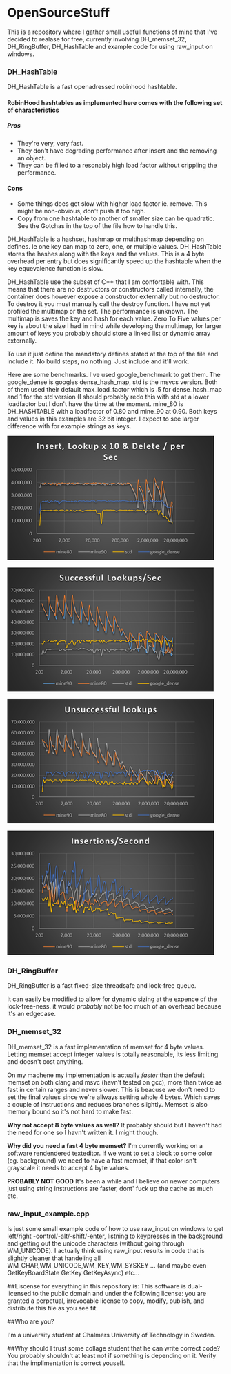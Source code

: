# OpenSourceStuff

This is a repository where I gather small usefull functions of mine that I've decided to realase for free, currently involving DH_memset_32, DH_RingBuffer, DH_HashTable and example code for using raw_input on windows.

### DH_HashTable
DH_HashTable is a fast openadressed robinhood hashtable.

#### RobinHood hashtables as implemented here comes with the following set of characteristics
##### Pros
  * They're very, very fast.
  * They don't have degrading performance after insert and the removing an object.
  * They can be filled to a resonably high load factor without crippling the performance.
  
#### Cons
  * Some things does get slow with higher load factor ie. remove. This might be non-obvious, don't push it too high.
  * Copy from one hashtable to another of smaller size can be quadratic. See the Gotchas in the top of the file how to handle this.
  
DH_HashTable is a hashset, hashmap or multihashmap depending on defines. Ie one key can map to zero, one, or multiple values.
DH_HashTable stores the hashes along with the keys and the values. This is a 4 byte overhead per entry but does significantly speed up the hashtable when the key equevalence function is slow.

DH_HashTable use the subset of C++ that I am confortable with. This means that there are no destructors or constructors called internally, the container does however expose a constructor externally but no destructor. To destroy it you must manually call the destroy function. I have not yet profiled the multimap or the set. The performance is unknown. The multimap is saves the key and hash for each value. Zero To Five values per key is about the size I had in mind while developing the multimap, for larger amount of keys you probably should store a linked list or dynamic array externally.

To use it just define the mandatory defines stated at the top of the file and include it. No build steps, no nothing. Just include and it'll work. 

Here are some benchmarks. I've used google_benchmark to get them. The google_dense is googles dense_hash_map, std is the msvcs version.
Both of them used their default max_load_factor which is .5 for dense_hash_map and 1 for the std version (I should probably redo this with std at a lower loadfactor but I don't have the time at the moment. mine_80 is DH_HASHTABLE with a loadfactor of 0.80 and mine_90 at 0.90. Both keys and values in this examples are 32 bit integer. I expect to see larger difference with for example strings as keys.

![10xlookup,insert,remove](Pictures/10xinsert_remove_delete_per_sec.png)

![successful lookup](Pictures/successfull_lookups.png)

![unsucessful lookup](Pictures/unsuccessfull_lookups.png)

![insertions](Pictures/insertions.png)



### DH_RingBuffer
DH_RingBuffer is a fast fixed-size threadsafe and lock-free queue.

It can easily be modified to allow for dynamic sizing at the expence of the lock-free-ness. it would _probably_ not be too much of an overhead because it's an edgecase. 


### DH_memset_32
DH_memset_32 is a fast implementation of memset for 4 byte values.
Letting memset accept integer values is totally reasonable, its less limiting and doesn't cost anything.

On my machene my implementation is actually *faster* than the default memset on both clang and msvc (havn't tested on gcc), more than twice as fast in certain ranges and never slower. This is beacuse we don't need to set the final values since we're allways setting whole 4 bytes. Which saves a couple of instructions and reduces branches slightly. Memset is also memory bound so it's not hard to make fast.

**Why not accept 8 byte values as well?**
It probably should but I haven't had the need for one so I havn't written it. I might though.

**Why did you need a fast 4 byte memset?**
I'm currently working on a software rendendered texteditor. If we want to set a block to some color (eg. background) we need to have a fast memset, if that color isn't grayscale it needs to accept 4 byte values.

**PROBABLY NOT GOOD**
It's been a while and I believe on newer computers just using string instructions are faster, dont' fuck up the cache as much etc.




### raw_input_example.cpp
Is just some small example code of how to use raw_input on windows to get left/right -control/-alt/-shift/-enter, listning to keypresses in the background and getting out the unicode characters (without going through WM_UNICODE). I actually think using raw_input results in  code that is slightly cleaner that handeling all WM_CHAR,WM_UNICODE,WM_KEY,WM_SYSKEY ... (and maybe even GetKeyBoardState GetKey GetKeyAsync) etc...  



##Liscense for everything in this repository is:
  This software is dual-licensed to the public domain and under the following
  license: you are granted a perpetual, irrevocable license to copy, modify,
  publish, and distribute this file as you see fit.
  
  
  
##Who are you?
  
  I'm a university student at Chalmers University of Technology in Sweden. 
  
##Why should I trust some collage student that he can write correct code?
 You probably shouldn't at least not if something is depending on it. Verify that the implimentation is correct youself. 
  

